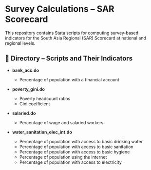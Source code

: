 # Survey Calculations – SAR Scorecard

This repository contains Stata scripts for computing survey-based indicators for the South Asia Regional (SAR) Scorecard at national and regional levels.

## 📂 Directory – Scripts and Their Indicators

- **bank_acc.do**  
  - Percentage of population with a financial account

- **poverty_gini.do**  
  - Poverty headcount ratios
  - Gini coefficient

- **salaried.do**  
  - Percentage of wage and salaried workers

- **water_sanitation_elec_int.do**  
  - Percentage of population with access to basic drinking water  
  - Percentage of population with access to basic sanitation  
  - Percentage of population with access to basic hygiene  
  - Percentage of population using the internet  
  - Percentage of population with access to electricity
